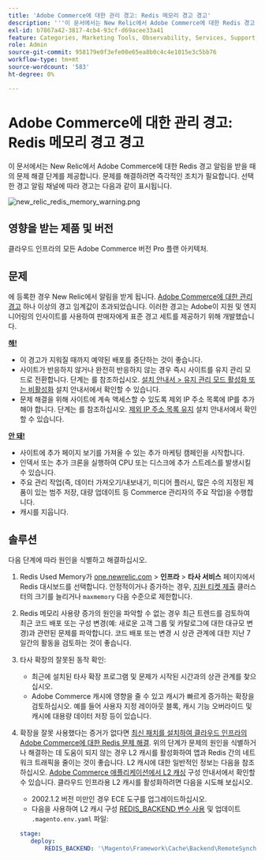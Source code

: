```yaml
---
title: 'Adobe Commerce에 대한 관리 경고: Redis 메모리 경고 경고'
description: '''이 문서에서는 New Relic에서 Adobe Commerce에 대한 Redis 경고 알림을 받는 경우에 대한 문제 해결 단계를 제공합니다. 문제를 해결하려면 즉각적인 조치가 필요합니다. 선택한 경고 알림 채널에 따라 경고는 다음과 같이 표시됩니다.'
exl-id: b7867a42-3817-4cb4-93cf-d69acee33a41
feature: Categories, Marketing Tools, Observability, Services, Support, Tools and External Services, Variables
role: Admin
source-git-commit: 958179e0f3efe08e65ea8b0c4c4e1015e3c5bb76
workflow-type: tm+mt
source-wordcount: '583'
ht-degree: 0%

---
```


# Adobe Commerce에 대한 관리 경고: Redis 메모리 경고 경고

이 문서에서는 New Relic에서 Adobe Commerce에 대한 Redis 경고 알림을 받을 때의 문제 해결 단계를 제공합니다. 문제를 해결하려면 즉각적인 조치가 필요합니다. 선택한 경고 알림 채널에 따라 경고는 다음과 같이 표시됩니다.

![new_relic_redis_memory_warning.png](assets/new_relic_redis_memory_warning.png)

## 영향을 받는 제품 및 버전

클라우드 인프라의 모든 Adobe Commerce 버전 Pro 플랜 아키텍처.

## 문제

에 등록한 경우 New Relic에서 알림을 받게 됩니다. [Adobe Commerce에 대한 관리 경고](/help/support-tools/managed-alerts-for-adobe-commerce/managed-alerts-for-magento-commerce.md) 하나 이상의 경고 임계값이 초과되었습니다. 이러한 경고는 Adobe이 지원 및 엔지니어링의 인사이트를 사용하여 판매자에게 표준 경고 세트를 제공하기 위해 개발했습니다.

**<u>해!</u>**

* 이 경고가 지워질 때까지 예약된 배포를 중단하는 것이 좋습니다.
* 사이트가 반응하지 않거나 완전히 반응하지 않는 경우 즉시 사이트를 유지 관리 모드로 전환합니다. 단계는 를 참조하십시오. [설치 안내서 > 유지 관리 모드 활성화 또는 비활성화](/docs/commerce-operations/installation-guide/tutorials/maintenance-mode.html#enable-or-disable-maintenance-mode-1) 설치 안내서에서 확인할 수 있습니다.
* 문제 해결을 위해 사이트에 계속 액세스할 수 있도록 제외 IP 주소 목록에 IP를 추가해야 합니다. 단계는 를 참조하십시오. [제외 IP 주소 목록 유지](/docs/commerce-operations/installation-guide/tutorials/maintenance-mode.html#maintain-the-list-of-exempt-ip-addresses) 설치 안내서에서 확인할 수 있습니다.

**<u>안 돼!</u>**

* 사이트에 추가 페이지 보기를 가져올 수 있는 추가 마케팅 캠페인을 시작합니다.
* 인덱서 또는 추가 크론을 실행하여 CPU 또는 디스크에 추가 스트레스를 발생시킬 수 있습니다.
* 주요 관리 작업(즉, 데이터 가져오기/내보내기, 미디어 플러시, 많은 수의 지정된 제품이 있는 범주 저장, 대량 업데이트 등 Commerce 관리자의 주요 작업)을 수행합니다.
* 캐시를 지웁니다.

## 솔루션

다음 단계에 따라 원인을 식별하고 해결하십시오.

1. Redis Used Memory가 [one.newrelic.com](https://login.newrelic.com/login) > **인프라** > **타사 서비스** 페이지에서 Redis 대시보드를 선택합니다. 안정적이거나 증가하는 경우, [지원 티켓 제출](/help/help-center-guide/help-center/magento-help-center-user-guide.md#submit-ticket) 클러스터의 크기를 늘리거나 `maxmemory` 다음 수준으로 제한합니다.
1. Redis 메모리 사용량 증가의 원인을 파악할 수 없는 경우 최근 트렌드를 검토하여 최근 코드 배포 또는 구성 변경(예: 새로운 고객 그룹 및 카탈로그에 대한 대규모 변경)과 관련된 문제를 파악합니다. 코드 배포 또는 변경 시 상관 관계에 대한 지난 7일간의 활동을 검토하는 것이 좋습니다.
1. 타사 확장의 잘못된 동작 확인:
   * 최근에 설치된 타사 확장 프로그램 및 문제가 시작된 시간과의 상관 관계를 찾으십시오.
   * Adobe Commerce 캐시에 영향을 줄 수 있고 캐시가 빠르게 증가하는 확장을 검토하십시오. 예를 들어 사용자 지정 레이아웃 블록, 캐시 기능 오버라이드 및 캐시에 대용량 데이터 저장 등이 있습니다.
1. 확장을 잘못 사용했다는 증거가 없다면 [최신 패치를 설치하여 클라우드 인프라의 Adobe Commerce에 대한 Redis 문제 해결](/help/troubleshooting/miscellaneous/install-latest-patches-to-fix-magento-redis-issues.md). 위의 단계가 문제의 원인을 식별하거나 해결하는 데 도움이 되지 않는 경우 L2 캐시를 활성화하여 앱과 Redis 간의 네트워크 트래픽을 줄이는 것이 좋습니다. L2 캐시에 대한 일반적인 정보는 다음을 참조하십시오. [Adobe Commerce 애플리케이션에서 L2 캐싱](/docs/commerce-operations/configuration-guide/cache/level-two-cache.html) 구성 안내서에서 확인할 수 있습니다. 클라우드 인프라용 L2 캐시를 활성화하려면 다음을 시도해 보십시오.
   * 2002.1.2 버전 미만인 경우 ECE 도구를 업그레이드하십시오.
   * 다음을 사용하여 L2 캐시 구성 [REDIS\_BACKEND 변수 사용](/docs/commerce-cloud-service/user-guide/configure/env/stage/variables-deploy.html#redis_backend) 및 업데이트 `.magento.env.yaml` 파일:

   ```yaml
   stage:
      deploy:
          REDIS_BACKEND: '\Magento\Framework\Cache\Backend\RemoteSynchronizedCache'
   ```
